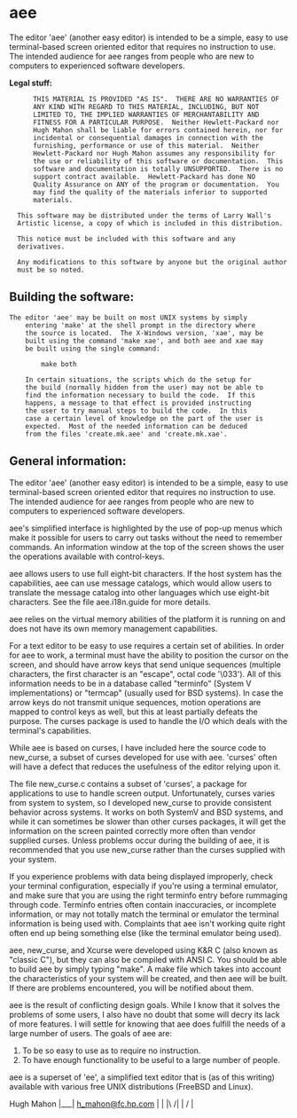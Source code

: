 aee
=
The editor 'aee' (another easy editor) is intended to be a simple,
easy to use terminal-based screen oriented editor that requires no
instruction to use.  The intended audience for aee ranges from
people who are new to computers to experienced software developers.

**Legal stuff:**

          THIS MATERIAL IS PROVIDED "AS IS".  THERE ARE NO WARRANTIES OF
          ANY KIND WITH REGARD TO THIS MATERIAL, INCLUDING, BUT NOT
          LIMITED TO, THE IMPLIED WARRANTIES OF MERCHANTABILITY AND
          FITNESS FOR A PARTICULAR PURPOSE.  Neither Hewlett-Packard nor
          Hugh Mahon shall be liable for errors contained herein, nor for
          incidental or consequential damages in connection with the
          furnishing, performance or use of this material.  Neither
          Hewlett-Packard nor Hugh Mahon assumes any responsibility for
          the use or reliability of this software or documentation.  This
          software and documentation is totally UNSUPPORTED.  There is no
          support contract available.  Hewlett-Packard has done NO
          Quality Assurance on ANY of the program or documentation.  You
          may find the quality of the materials inferior to supported
          materials.

      This software may be distributed under the terms of Larry Wall's
      Artistic license, a copy of which is included in this distribution.

      This notice must be included with this software and any
      derivatives.

      Any modifications to this software by anyone but the original author
      must be so noted.


Building the software:
-
	The editor 'aee' may be built on most UNIX systems by simply
        entering 'make' at the shell prompt in the directory where
        the source is located.  The X-Windows version, 'xae', may be
        built using the command 'make xae', and both aee and xae may
        be built using the single command:

        	make both

        In certain situations, the scripts which do the setup for
        the build (normally hidden from the user) may not be able to
        find the information necessary to build the code.  If this
        happens, a message to that effect is provided instructing
        the user to try manual steps to build the code.  In this
        case a certain level of knowledge on the part of the user is
        expected.  Most of the needed information can be deduced
        from the files 'create.mk.aee' and 'create.mk.xae'.

General information:
-
The editor 'aee' (another easy editor) is intended to be a simple,
easy to use terminal-based screen oriented editor that requires no
instruction to use.  The intended audience for aee ranges from
people who are new to computers to experienced software developers.

aee's simplified interface is highlighted by the use of pop-up menus
which make it possible for users to carry out tasks without the need
to remember commands.  An information window at the top of the
screen shows the user the operations available with control-keys.

aee allows users to use full eight-bit characters.  If the host
system has the capabilities, aee can use message catalogs, which
would allow users to translate the message catalog into other
languages which use eight-bit characters.  See the file
aee.i18n.guide for more details.

aee relies on the virtual memory abilities of the platform it is
running on and does not have its own memory management capabilities.

For a text editor to be easy to use requires a certain set of
abilities.  In order for aee to work, a terminal must have the
ability to position the cursor on the screen, and should have arrow
keys that send unique sequences (multiple characters, the first
character is an "escape", octal code '\033').  All of this
information needs to be in a database called "terminfo" (System V
implementations) or "termcap" (usually used for BSD systems).  In
case the arrow keys do not transmit unique sequences, motion
operations are mapped to control keys as well, but this at least
partially defeats the purpose.  The curses package is used to handle
the I/O which deals with the terminal's capabilities.

While aee is based on curses, I have included here the source code
to new_curse, a subset of curses developed for use with aee.
'curses' often  will have a defect that reduces the usefulness of
the editor relying upon it.

The file new_curse.c contains a subset of 'curses', a package for
applications to use to handle screen output.  Unfortunately, curses
varies from system to system, so I developed new_curse to provide
consistent behavior across systems.  It works on both SystemV and
BSD systems, and while it can sometimes be slower than other curses
packages, it will get the information on the screen painted
correctly more often than vendor supplied curses.  Unless problems
occur during the building of aee, it is recommended that you use
new_curse rather than the curses supplied with your system.

If you experience problems with data being displayed improperly,
check your terminal configuration, especially if you're using a
terminal emulator, and make sure that you are using the right
terminfo entry before rummaging through code.  Terminfo entries
often contain inaccuracies, or incomplete information, or may not
totally match the terminal or emulator the terminal information is
being used with.  Complaints that aee isn't working quite right
often end up being something else (like the terminal emulator being
used).

aee, new_curse, and Xcurse were developed using K&R C (also known as
"classic C"), but they can also be compiled with ANSI C.  You should
be able to build aee by simply typing "make".  A make file which
takes into account the characteristics of your system will be
created, and then aee will be built.  If there are problems
encountered, you will be notified about them.

aee is the result of conflicting design goals.  While I know that it
solves the problems of some users, I also have no doubt that some
will decry its lack of more features.  I will settle for knowing
that aee does fulfill the needs of a large number of users.  The
goals of aee are:

1. To be so easy to use as to require no instruction.
2. To have enough functionality to be useful to a large number of people.

aee is a superset of 'ee', a simplified text editor that is (as of
this writing) available with various free UNIX distributions (FreeBSD
and Linux).

Hugh Mahon              |___|
h_mahon@fc.hp.com       |   |
                            |\  /|
                            | \/ |

